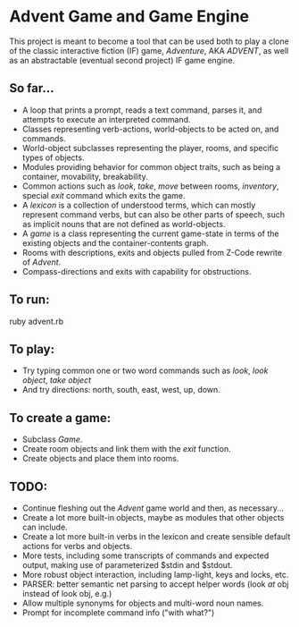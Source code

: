 # Advent Game and Game Engine

This project is meant to become a tool that can be used both to play a clone of the classic interactive fiction (IF) game, _Adventure_, AKA _ADVENT_, as well as an abstractable (eventual second project) IF game engine.

## So far...

* A loop that prints a prompt, reads a text command, parses it, and attempts to execute an interpreted command.
* Classes representing verb-actions, world-objects to be acted on, and commands.
* World-object subclasses representing the player, rooms, and specific types of objects.
* Modules providing behavior for common object traits, such as being a container, movability, breakability.
* Common actions such as _look_, _take_, _move_ between rooms, _inventory_, special _exit_ command which exits the game.
* A _lexicon_ is a collection of understood terms, which can mostly represent command verbs, but can also be other parts of speech, such as implicit nouns that are not defined as world-objects.
* A _game_ is a class representing the current game-state in terms of the existing objects and the container-contents graph.
* Rooms with descriptions, exits and objects pulled from Z-Code rewrite of _Advent_.
* Compass-directions and exits with capability for obstructions.

## To run:

ruby advent.rb

## To play:

* Try typing common one or two word commands such as _look_, _look_ _object_, _take_ _object_
* And try directions: north, south, east, west, up, down.

## To create a game:

* Subclass _Game_.
* Create room objects and link them with the _exit_ function.
* Create objects and place them into rooms.

## TODO:

* Continue fleshing out the _Advent_ game world and then, as necessary...
* Create a lot more built-in objects, maybe as modules that other objects can include.
* Create a lot more built-in verbs in the lexicon and create sensible default actions for verbs and objects.
* More tests, including some transcripts of commands and expected output, making use of parameterized $stdin and $stdout.
* More robust object interaction, including lamp-light, keys and locks, etc.
* PARSER: better semantic net parsing to accept helper words (look _at_ obj instead of look obj, e.g.)
* Allow multiple synonyms for objects and multi-word noun names.
* Prompt for incomplete command info ("with what?")
